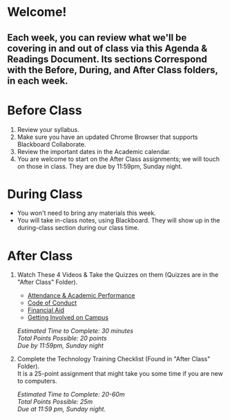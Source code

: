 # Welcome!

## Each week, you can review what we'll be covering in and out of class via this Agenda & Readings Document. Its sections Correspond with the Before, During, and After Class folders, in each week.

# Before Class

1. Review your syllabus.
2. Make sure you have an updated Chrome Browser that supports Blackboard Collaborate.
3. Review the important dates in the Academic calendar.
4. You are welcome to start on the After Class assignments; we will touch on those in class. They are due by 11:59pm, Sunday night.

# During Class

- You won't need to bring any materials this week.
- You will take in-class notes, using Blackboard. They will show up in the during-class section during our class time.

# After Class

1. Watch These 4 Videos & Take the Quizzes on them (Quizzes are in the "After Class" Folder).
    - [Attendance & Academic Performance](https://prezi.com/sk3d_q47gcjq/attendance-academic-performance/?utm_campaign=share&utm_medium=copy)
    - [Code of Conduct](https://prezi.com/whbxped8rxte/code-of-conduct/?utm_campaign=share&utm_medium=copy)
    - [Financial Aid](https://prezi.com/74rs_v9mmxe0/navigating-financial-aid/?utm_campaign=share&utm_medium=copy)
    - [Getting Involved on Campus](https://prezi.com/dxt5zvxczjje/getting-involved-on-campus/?utm_campaign=share&utm_medium=copy)

    *Estimated Time to Complete: 30 minutes*  
    *Total Points Possible: 20 points*  
    *Due by 11:59pm, Sunday night*

2. Complete the Technology Training Checklist (Found in "After Class" Folder).  
    It is a 25-point assignment that might take you some time if you are new to computers.  

    *Estimated Time to Complete: 20-60m*  
    *Total Points Possible: 25m*  
    *Due at 11:59 pm, Sunday night.*
